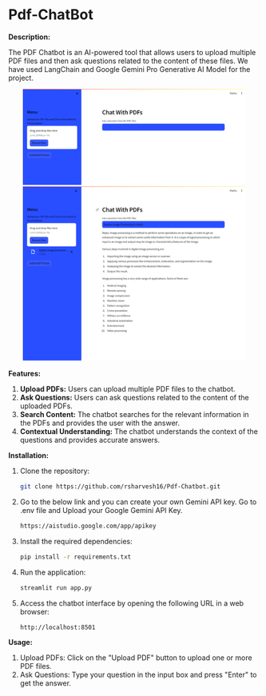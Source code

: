 # Pdf-ChatBot

**Description:**

The PDF Chatbot is an AI-powered tool that allows users to upload multiple PDF files and then ask questions related to the content of these files. We have used LangChain and Google Gemini Pro Generative AI Model for the project.

<div align="center">
<img width="446" alt="image" src="image2.png">
</div>
<div align="center">
<img width="446" alt="image" src="image1.png">
</div>

**Features:**

1. **Upload PDFs:** Users can upload multiple PDF files to the chatbot.
2. **Ask Questions:** Users can ask questions related to the content of the uploaded PDFs.
3. **Search Content:** The chatbot searches for the relevant information in the PDFs and provides the user with the answer.
4. **Contextual Understanding:** The chatbot understands the context of the questions and provides accurate answers.

**Installation:**

1. Clone the repository:

    ```bash
    git clone https://github.com/rsharvesh16/Pdf-Chatbot.git
    ```

2. Go to the below link and you can create your own Gemini API key. Go to .env file and Upload your Google Gemini API Key.
   
    ```bash
    https://aistudio.google.com/app/apikey

    ```

3. Install the required dependencies:

    ```bash
    pip install -r requirements.txt
    ```

4. Run the application:

    ```bash
    streamlit run app.py
    ```

5. Access the chatbot interface by opening the following URL in a web browser:

    ```text
    http://localhost:8501
    ```

**Usage:**

1. Upload PDFs: Click on the "Upload PDF" button to upload one or more PDF files.
2. Ask Questions: Type your question in the input box and press "Enter" to get the answer.
